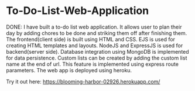 # To-Do-List-Web-Application
DONE:
I have built a to-do list web application. It allows user to plan their day by adding chores to be done and striking them off after finishing them. 
The frontend(client side) is built using HTML and CSS. EJS is used for creating HTML templates and layouts. NodeJS and ExpressJS is used for backend(server side). Database integration using MongoDB is implemented for data persistence. Custom lists can be created by adding the custom list name at the end of url. This feature is implemented using express route parameters. The web app is deployed using heroku.

Try it out here: https://blooming-harbor-02926.herokuapp.com/
